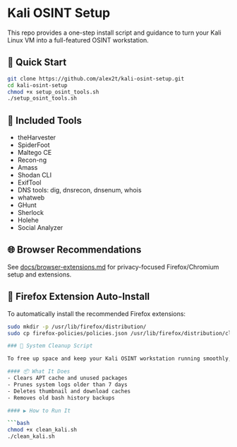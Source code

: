 # Kali OSINT Setup

This repo provides a one-step install script and guidance to turn your Kali Linux VM into a full-featured OSINT workstation.

## 🚀 Quick Start

```bash
git clone https://github.com/alex2t/kali-osint-setup.git
cd kali-osint-setup
chmod +x setup_osint_tools.sh
./setup_osint_tools.sh
```

## 🧰 Included Tools

- theHarvester
- SpiderFoot
- Maltego CE
- Recon-ng
- Amass
- Shodan CLI
- ExifTool
- DNS tools: dig, dnsrecon, dnsenum, whois
- whatweb
- GHunt
- Sherlock
- Holehe
- Social Analyzer

## 🌐 Browser Recommendations

See [docs/browser-extensions.md](docs/browser-extensions.md) for privacy-focused Firefox/Chromium setup and extensions.

## 🔌 Firefox Extension Auto-Install

To automatically install the recommended Firefox extensions:

```bash
sudo mkdir -p /usr/lib/firefox/distribution/
sudo cp firefox-policies/policies.json /usr/lib/firefox/distribution/cls

### 🧹 System Cleanup Script

To free up space and keep your Kali OSINT workstation running smoothly, use the included `clean_kali.sh` script.

#### 📦 What It Does
- Clears APT cache and unused packages
- Prunes system logs older than 7 days
- Deletes thumbnail and download caches
- Removes old bash history backups

#### ▶️ How to Run It

```bash
chmod +x clean_kali.sh
./clean_kali.sh


